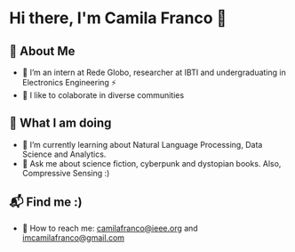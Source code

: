 # Hi there, I'm Camila Franco 👋



## 🌠 About Me


- 🧠 I’m an intern at Rede Globo, researcher at IBTI and undergraduating in Electronics Engineering ⚡
- 👯 I like to colaborate in diverse communities


## 🤖 What I am doing

- 🌱 I’m currently learning about Natural Language Processing, Data Science and Analytics.
- 💬 Ask me about science fiction, cyberpunk and dystopian books. Also, Compressive Sensing :)

## 📬 Find me :)

- 👾 How to reach me: camilafranco@ieee.org and imcamilafranco@gmail.com






